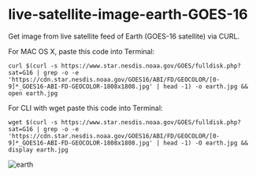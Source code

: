 # live-satellite-image-earth-GOES-16
Get image from live satellite feed of Earth (GOES-16 satellite) via CURL.

For MAC OS X, paste this code into Terminal:

```
curl $(curl -s https://www.star.nesdis.noaa.gov/GOES/fulldisk.php?sat=G16 | grep -o -e 'https://cdn.star.nesdis.noaa.gov/GOES16/ABI/FD/GEOCOLOR/[0-9]*_GOES16-ABI-FD-GEOCOLOR-1808x1808.jpg' | head -1) -o earth.jpg && open earth.jpg
```


For CLI with wget paste this code into Terminal:
```
wget $(curl -s https://www.star.nesdis.noaa.gov/GOES/fulldisk.php?sat=G16 | grep -o -e 'https://cdn.star.nesdis.noaa.gov/GOES16/ABI/FD/GEOCOLOR/[0-9]*_GOES16-ABI-FD-GEOCOLOR-1808x1808.jpg' | head -1) -O earth.jpg && display earth.jpg
```

![earth](https://user-images.githubusercontent.com/50163135/72247019-5a0b1b80-3637-11ea-9115-b988a3dbe1d2.jpg)
